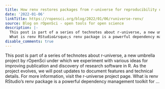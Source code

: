 ```yaml
---
title: How renv restores packages from r-universe for reproducibility or production
date: '2022-01-06'
linkTitle: https://ropensci.org/blog/2022/01/06/runiverse-renv/
source: Blog on rOpenSci - open tools for open science
description: |-
  This post is part of a series of technotes about r-universe, a new umbrella project by rOpenSci under which we experiment with various ideas for improving publication and discovery of research software in R. As the project evolves, we will post updates to document features and technical details. For more information, visit the r-universe project page.
  What is renv RStudio&rsquo;s renv package is a powerful dependency management toolkit for ...
disable_comments: true
---
```

This post is part of a series of technotes about r-universe, a new umbrella project by rOpenSci under which we experiment with various ideas for improving publication and discovery of research software in R. As the project evolves, we will post updates to document features and technical details. For more information, visit the r-universe project page.
What is renv RStudio&rsquo;s renv package is a powerful dependency management toolkit for ...